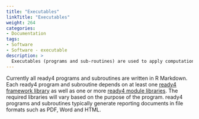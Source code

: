 ```yaml
---
title: "Executables"
linkTitle: "Executables"
weight: 264
categories: 
- Documentation
tags: 
- Software
- Software - executable
description: >
  Executables (programs and sub-routines) are used to apply computational models to data and to report the resulting analyses.
---
```


Currently all ready4 programs and subroutines are written in R Markdown. Each ready4 program and subroutine depends on at least one [ready4 framework library](../libraries/types/framework/) as well as one or more [ready4 module libraries](../libraries/types/module/). The required libraries will vary based on the purpose of the program. ready4 programs and subroutines typically generate reporting documents in file formats such as PDF, Word and HTML. 




